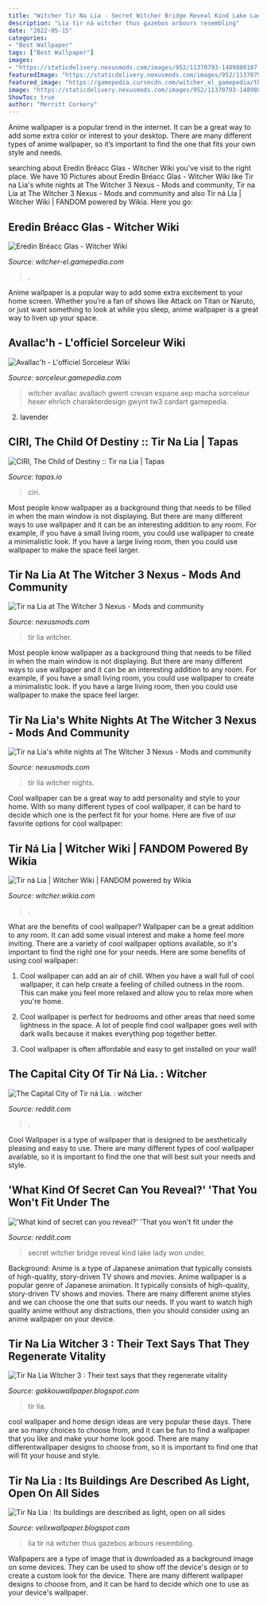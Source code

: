 ```yaml
---
title: "Witcher Tir Na Lia - Secret Witcher Bridge Reveal Kind Lake Lady Won Under"
description: "Lia tir ná witcher thus gazebos arbours resembling"
date: "2022-05-15"
categories:
- "Best Wallpaper"
tags: ["Best Wallpaper"]
images:
- "https://staticdelivery.nexusmods.com/images/952/11370793-1489880107.jpg"
featuredImage: "https://staticdelivery.nexusmods.com/images/952/11370793-1489880107.jpg"
featured_image: "https://gamepedia.cursecdn.com/witcher_el_gamepedia/thumb/e/ee/Tw2_king_wild_hunt_flashback_1.jpg/1200px-Tw2_king_wild_hunt_flashback_1.jpg"
image: "https://staticdelivery.nexusmods.com/images/952/11370793-1489880107.jpg"
ShowToc: true
author: "Merritt Corkery"
---
```



Anime wallpaper is a popular trend in the internet. It can be a great way to add some extra color or interest to your desktop. There are many different types of anime wallpaper, so it’s important to find the one that fits your own style and needs.

	

		
searching about Eredin Bréacc Glas - Witcher Wiki you've visit to the right place. We have 10 Pictures about Eredin Bréacc Glas - Witcher Wiki like Tir na Lia&#039;s white nights at The Witcher 3 Nexus - Mods and community, Tir na Lia at The Witcher 3 Nexus - Mods and community and also Tir ná Lia | Witcher Wiki | FANDOM powered by Wikia. Here you go:
		
    
## Eredin Bréacc Glas - Witcher Wiki

<img loading=lazy src="https://gamepedia.cursecdn.com/witcher_el_gamepedia/thumb/e/ee/Tw2_king_wild_hunt_flashback_1.jpg/1200px-Tw2_king_wild_hunt_flashback_1.jpg" onerror="this.onerror=null;this.src='https://tse2.mm.bing.net/th?id=OIP.BG-s7AEfKSZmL-HlWEQF1AFNC7&amp;pid=15.1';" alt="Eredin Bréacc Glas - Witcher Wiki">

_Source: witcher-el.gamepedia.com_

>. 

	

Anime wallpaper is a popular way to add some extra excitement to your home screen. Whether you’re a fan of shows like Attack on Titan or Naruto, or just want something to look at while you sleep, anime wallpaper is a great way to liven up your space.

    
## Avallac&#039;h - L&#039;officiel Sorceleur Wiki

<img loading=lazy src="https://witcher.gamepedia.com/media/witcher.gamepedia.com/thumb/2/26/Tw3_cardart_neutral_avallach.png/290px-Tw3_cardart_neutral_avallach.png?version=b6d16bb057c17afdfd789e07471d20d0" onerror="this.onerror=null;this.src='https://tse4.mm.bing.net/th?id=OIP.WJ8yDIEQ_oKFXqi013KWoAAAAA&amp;pid=15.1';" alt="Avallac&#039;h - L&#039;officiel Sorceleur Wiki">

_Source: sorceleur.gamepedia.com_

>witcher avallac avallach gwent crevan espane aep macha sorceleur hexer ehrlich charakterdesign gwynt tw3 cardart gamepedia. 

	

2. lavender 

    
## CIRI, The Child Of Destiny :: Tir Na Lia | Tapas

<img loading=lazy src="https://d30womf5coomej.cloudfront.net/c/a2/3225483d-c2a5-42a4-b727-2737e5257eeb.png" onerror="this.onerror=null;this.src='https://tse4.mm.bing.net/th?id=OIP.IqQDeGRQ0S9IGlSbOmq6QQHaKf&amp;pid=15.1';" alt="CIRI, The Child of Destiny :: Tir na Lia | Tapas">

_Source: tapas.io_

>ciri. 

	

Most people know wallpaper as a background thing that needs to be filled in when the main window is not displaying. But there are many different ways to use wallpaper and it can be an interesting addition to any room. For example, if you have a small living room, you could use wallpaper to create a minimalistic look. If you have a large living room, then you could use wallpaper to make the space feel larger.

    
## Tir Na Lia At The Witcher 3 Nexus - Mods And Community

<img loading=lazy src="https://staticdelivery.nexusmods.com/images/952/100354-1458490582.jpg" onerror="this.onerror=null;this.src='https://tse2.mm.bing.net/th?id=OIP.LtYrs83uWjHw4HHDsnBQRwHaEK&amp;pid=15.1';" alt="Tir na Lia at The Witcher 3 Nexus - Mods and community">

_Source: nexusmods.com_

>tir lia witcher. 

	

Most people know wallpaper as a background thing that needs to be filled in when the main window is not displaying. But there are many different ways to use wallpaper and it can be an interesting addition to any room. For example, if you have a small living room, you could use wallpaper to create a minimalistic look. If you have a large living room, then you could use wallpaper to make the space feel larger.

    
## Tir Na Lia&#039;s White Nights At The Witcher 3 Nexus - Mods And Community

<img loading=lazy src="https://staticdelivery.nexusmods.com/images/952/49777341-1541454794.jpg" onerror="this.onerror=null;this.src='https://tse1.mm.bing.net/th?id=OIP.wycoUWDs2hZoyrxkAYWtSgHaEK&amp;pid=15.1';" alt="Tir na Lia&#039;s white nights at The Witcher 3 Nexus - Mods and community">

_Source: nexusmods.com_

>tir lia witcher nights. 

	

Cool wallpaper can be a great way to add personality and style to your home. With so many different types of cool wallpaper, it can be hard to decide which one is the perfect fit for your home. Here are five of our favorite options for cool wallpaper: 

    
## Tir Ná Lia | Witcher Wiki | FANDOM Powered By Wikia

<img loading=lazy src="https://vignette.wikia.nocookie.net/witcher/images/9/98/Tw3_Tir_na_Lia.jpg/revision/latest/scale-to-width-down/350?cb=20160402062825" onerror="this.onerror=null;this.src='https://tse4.mm.bing.net/th?id=OIP.2-w7Ajv9ZGBNKV4odX-9awAAAA&amp;pid=15.1';" alt="Tir ná Lia | Witcher Wiki | FANDOM powered by Wikia">

_Source: witcher.wikia.com_

>. 

	

What are the benefits of cool wallpaper?
Wallpaper can be a great addition to any room. It can add some visual interest and make a home feel more inviting. There are a variety of cool wallpaper options available, so it's important to find the right one for your needs. Here are some benefits of using cool wallpaper: 
1. Cool wallpaper can add an air of chill. When you have a wall full of cool wallpaper, it can help create a feeling of chilled outness in the room. This can make you feel more relaxed and allow you to relax more when you're home. 

2. Cool wallpaper is perfect for bedrooms and other areas that need some lightness in the space. A lot of people find cool wallpaper goes well with dark walls because it makes everything pop together better. 

3. Cool wallpaper is often affordable and easy to get installed on your wall!

    
## The Capital City Of Tir Ná Lia. : Witcher

<img loading=lazy src="https://preview.redd.it/vccbeh9mwivy.png?auto=webp&amp;s=65661daed9d4ba5a37b852bf37af5dfd6503db13" onerror="this.onerror=null;this.src='https://tse2.mm.bing.net/th?id=OIP.T3PhF0K0k2zwV3PFCx5rmAHaEK&amp;pid=15.1';" alt="The Capital City of Tir ná Lia. : witcher">

_Source: reddit.com_

>. 

	

Cool Wallpaper is a type of wallpaper that is designed to be aesthetically pleasing and easy to use. There are many different types of cool wallpaper available, so it is important to find the one that will best suit your needs and style.

    
## &#039;What Kind Of Secret Can You Reveal?&#039; &#039;That You Won&#039;t Fit Under The

<img loading=lazy src="http://i.imgur.com/ZDFtdno.jpg" onerror="this.onerror=null;this.src='https://tse3.mm.bing.net/th?id=OIP.L4qQ4anjT0cLnFdPbyy90AHaEo&amp;pid=15.1';" alt="&#039;What kind of secret can you reveal?&#039; &#039;That you won&#039;t fit under the">

_Source: reddit.com_

>secret witcher bridge reveal kind lake lady won under. 

	

Background: Anime is a type of Japanese animation that typically consists of high-quality, story-driven TV shows and movies.
Anime wallpaper is a popular genre of Japanese animation. It typically consists of high-quality, story-driven TV shows and movies. There are many different anime styles and we can choose the one that suits our needs. If you want to watch high quality anime without any distractions, then you should consider using an anime wallpaper on your device.

    
## Tir Na Lia Witcher 3 : Their Text Says That They Regenerate Vitality

<img loading=lazy src="https://i.pinimg.com/originals/c9/c0/30/c9c0307d9fc5daabac2c4c9dcf275ce9.jpg" onerror="this.onerror=null;this.src='https://tse1.mm.bing.net/th?id=OIP.WbLtnguixwNpmAc8TFLylQHaEK&amp;pid=15.1';" alt="Tir Na Lia Witcher 3 : Their text says that they regenerate vitality">

_Source: gakkouwallpaper.blogspot.com_

>tir lia. 

	

cool wallpaper and home design ideas are very popular these days. There are so many choices to choose from, and it can be fun to find a wallpaper that you like and make your home look good. There are many differentwallpaper designs to choose from, so it is important to find one that will fit your house and style.

    
## Tir Na Lia : Its Buildings Are Described As Light, Open On All Sides

<img loading=lazy src="https://staticdelivery.nexusmods.com/images/952/11370793-1489880107.jpg" onerror="this.onerror=null;this.src='https://tse2.mm.bing.net/th?id=OIP.A4RB_Fqdzo6eyDtIATnFfQHaEK&amp;pid=15.1';" alt="Tir Na Lia : Its buildings are described as light, open on all sides">

_Source: velixwallpaper.blogspot.com_

>lia tir ná witcher thus gazebos arbours resembling. 

	

Wallpapers are a type of image that is downloaded as a background image on some devices. They can be used to show off the device's design or to create a custom look for the device. There are many different wallpaper designs to choose from, and it can be hard to decide which one to use as your device's wallpaper.

